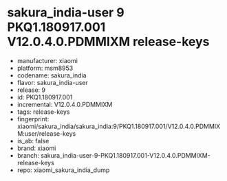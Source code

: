 # sakura_india-user 9 PKQ1.180917.001 V12.0.4.0.PDMMIXM release-keys
- manufacturer: xiaomi
- platform: msm8953
- codename: sakura_india
- flavor: sakura_india-user
- release: 9
- id: PKQ1.180917.001
- incremental: V12.0.4.0.PDMMIXM
- tags: release-keys
- fingerprint: xiaomi/sakura_india/sakura_india:9/PKQ1.180917.001/V12.0.4.0.PDMMIXM:user/release-keys
- is_ab: false
- brand: xiaomi
- branch: sakura_india-user-9-PKQ1.180917.001-V12.0.4.0.PDMMIXM-release-keys
- repo: xiaomi_sakura_india_dump
